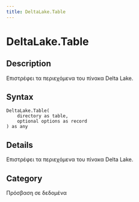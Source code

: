 ```yaml
---
title: DeltaLake.Table
---
```


# DeltaLake.Table


## Description

Επιστρέφει τα περιεχόμενα του πίνακα Delta Lake.


## Syntax

```powerquery
DeltaLake.Table(
    directory as table,
    optional options as record
) as any
```


## Details

Επιστρέφει τα περιεχόμενα του πίνακα Delta Lake.



## Category
Πρόσβαση σε δεδομένα
